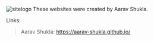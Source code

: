 ![sitelogo](https://github.com/Aarav-Shukla/Freelance-Work/assets/153660332/d7398c39-8c89-467c-95fc-d7c94180e19b) 
These websites were created by Aarav Shukla. 

Links:
> Aarav Shukla: https://aarav-shukla.github.io/

